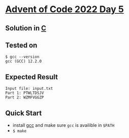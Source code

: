 # [Advent of Code 2022 Day 5](https://adventofcode.com/2022/day/5) 
## Solution in [C](https://en.wikipedia.org/wiki/C_(programming_language))

## Tested on 

```console
$ gcc --version
gcc (GCC) 12.2.0
```

## Expected Result

```console
Input file: input.txt
Part 1: PTWLTDSJV
Part 2: WZMFVGGZP
```

## Quick Start
- install [gcc](https://gcc.gnu.org/) and make sure `gcc` is availible in `$PATH`
- `$ make`
